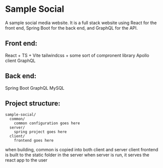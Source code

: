 # Sample Social
A sample social media website. It is a full stack website using React for the front end, Spring Boot for the back end, and GraphQL for the API.

## Front end:
React + TS + Vite
tailwindcss + some sort of compronent library
Apollo client GraphQL

## Back end:
Spring Boot
GraphQL
MySQL

## Project structure:
```
sample-social/
  common/
    common configuration goes here
  server/
    spring project goes here
  client/
    frontend goes here
```

when building, common is copied into both client and server
client frontend is built to the static folder in the server
when server is run, it serves the react app to the user
